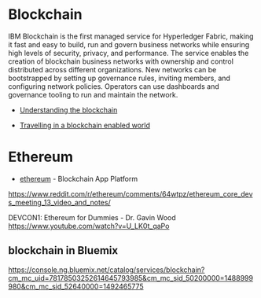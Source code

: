 # Blockchain

IBM Blockchain is the first managed service for Hyperledger Fabric, making it fast and easy to build, run and govern business networks while ensuring high levels of security, privacy, and performance. The service enables the creation of blockchain business networks with ownership and control distributed across different organizations. New networks can be bootstrapped by setting up governance rules, inviting members, and configuring network policies. Operators can use dashboards and governance tooling to run and maintain the network.

* [Understanding the blockchain](https://www.oreilly.com/ideas/understanding-the-blockchain)

* [Travelling in a blockchain enabled world](https://venturebeat.com/2017/04/13/travelling-in-a-blockchain-enabled-world/)


# Ethereum
* [ethereum](https://www.ethereum.org/) - Blockchain App Platform

https://www.reddit.com/r/ethereum/comments/64wtpz/ethereum_core_devs_meeting_13_video_and_notes/

DEVCON1: Ethereum for Dummies - Dr. Gavin Wood 
https://www.youtube.com/watch?v=U_LK0t_qaPo


## blockchain in Bluemix

https://console.ng.bluemix.net/catalog/services/blockchain?cm_mc_uid=78178503252614645793985&cm_mc_sid_50200000=1488999980&cm_mc_sid_52640000=1492465775

